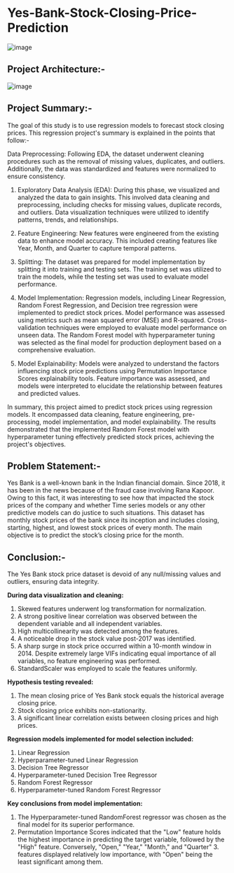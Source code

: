 # Yes-Bank-Stock-Closing-Price-Prediction

![image](https://github.com/Souvik-karmakar/Yes-Bank-Stock-Closing-Price-Prediction/assets/78291973/29fab163-1df2-4fc7-b958-601d571966fe)

## Project Architecture:-

![image](https://github.com/Souvik-karmakar/Yes-Bank-Stock-Closing-Price-Prediction/assets/78291973/f407b6c2-75bc-4fdf-b89a-c961a40ef892)

## Project Summary:-

The goal of this study is to use regression models to forecast stock closing prices. This regression project's summary is explained in the points that follow:-

Data Preprocessing: Following EDA, the dataset underwent cleaning procedures such as the removal of missing values, duplicates, and outliers. Additionally, the data was standardized and features were normalized to ensure consistency.

1. Exploratory Data Analysis (EDA): During this phase, we visualized and analyzed the data to gain insights. This involved data cleaning and preprocessing, including checks for missing values, duplicate records, and outliers. Data visualization techniques were utilized to identify patterns, trends, and relationships.

2. Feature Engineering: New features were engineered from the existing data to enhance model accuracy. This included creating features like Year, Month, and Quarter to capture temporal patterns.

3. Splitting: The dataset was prepared for model implementation by splitting it into training and testing sets. The training set was utilized to train the models, while the testing set was used to evaluate model performance.

4. Model Implementation: Regression models, including Linear Regression, Random Forest Regression, and Decision tree regression were implemented to predict stock prices. Model performance was assessed using metrics such as mean squared error (MSE) and R-squared. Cross-validation techniques were employed to evaluate model performance on unseen data. The Random Forest model with hyperparameter tuning was selected as the final model for production deployment based on a comprehensive evaluation.

5. Model Explainability: Models were analyzed to understand the factors influencing stock price predictions using Permutation Importance Scores explainability tools. Feature importance was assessed, and models were interpreted to elucidate the relationship between features and predicted values.

In summary, this project aimed to predict stock prices using regression models. It encompassed data cleaning, feature engineering, pre-processing, model implementation, and model explainability. The results demonstrated that the implemented Random Forest model with hyperparameter tuning effectively predicted stock prices, achieving the project's objectives.

## Problem Statement:-

Yes Bank is a well-known bank in the Indian financial domain. Since 2018, it has been in the news because of the fraud case involving Rana Kapoor. Owing to this fact, it was interesting to see how that impacted the stock prices of the company and whether Time series models or any other predictive models can do justice to such situations. This dataset has monthly stock prices of the bank since its inception and includes closing, starting, highest, and lowest stock prices of every month. The main objective is to predict the stock’s closing price for the month.

## Conclusion:-

The Yes Bank stock price dataset is devoid of any null/missing values and outliers, ensuring data integrity.

**During data visualization and cleaning:**

1. Skewed features underwent log transformation for normalization.
2. A strong positive linear correlation was observed between the dependent variable and all independent variables.
3. High multicollinearity was detected among the features.
4. A noticeable drop in the stock value post-2017 was identified.
5. A sharp surge in stock price occurred within a 10-month window in 2014. Despite extremely large VIFs indicating equal importance of all variables, no feature engineering was performed.
6. StandardScaler was employed to scale the features uniformly.

**Hypothesis testing revealed:**

1. The mean closing price of Yes Bank stock equals the historical average closing price.
2. Stock closing price exhibits non-stationarity.
3. A significant linear correlation exists between closing prices and high prices.

**Regression models implemented for model selection included:**

1. Linear Regression
2. Hyperparameter-tuned Linear Regression
3. Decision Tree Regressor
4. Hyperparameter-tuned Decision Tree Regressor
5. Random Forest Regressor
6. Hyperparameter-tuned Random Forest Regressor
   
**Key conclusions from model implementation:**

1. The Hyperparameter-tuned RandomForest regressor was chosen as the final model for its superior performance.
2. Permutation Importance Scores indicated that the "Low" feature holds the highest importance in predicting the target variable, followed by the "High" feature. Conversely, "Open," "Year," "Month," and "Quarter" 3. features displayed relatively low importance, with "Open" being the least significant among them.


